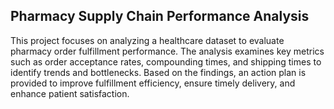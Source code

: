## Pharmacy Supply Chain Performance Analysis
This project focuses on analyzing a healthcare dataset to evaluate pharmacy order fulfillment performance. The analysis examines key metrics such as order acceptance rates, compounding times, and shipping times to identify trends and bottlenecks. Based on the findings, an action plan is provided to improve fulfillment efficiency, ensure timely delivery, and enhance patient satisfaction.
